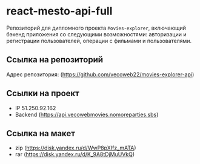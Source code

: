 # react-mesto-api-full
Репозиторий для дипломного проекта `Movies-explorer`, включающий бэкенд приложения со следующими возможностями: авторизации и регистрации пользователей, операции с фильмами и пользователями. 

## Ссылка на репозиторий  
Адрес репозитория: (https://github.com/vecoweb22/movies-explorer-api)

## Ссылки на проект
- IP 51.250.92.162
- Backend (https://api.vecowebmovies.nomoreparties.sbs)

## Ссылка на макет
- zip (https://disk.yandex.ru/d/WwP8pXIfz_mATA) 
- rar (https://disk.yandex.ru/d/K_9A8tDjMuUVkQ)
